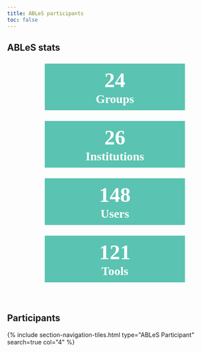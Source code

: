 ```yaml
---
title: ABLeS participants
toc: false
---
```


## ABLeS stats

<div style="width: 75%; display: block; margin-left: auto;  margin-right: auto;">
    <div class="container">
        <div class="row">
            <div class="col-lg-3 col-xl-3 col-xxl-3 col-md-6 col-sm-12 col-12 rounded" style="background-color:#5ac3b1; text-align: center; vertical-align: middle; color:white; margin:25px;  padding:10px;">
            <span style="font-family: 'Times New Roman', Times, serif; font-size: 350%; font-weight: bold;">24</span><br><span style="font-family: 'Times New Roman', Times, serif; font-size: 200%; font-weight: bold;color:#ffffff;">Groups</span>
            </div>
            <div class="col-lg-3 col-xl-3 col-xxl-3 col-md-6 col-sm-12 col-12 rounded" style="background-color:#5ac3b1; text-align: center; vertical-align: middle; color:white; margin:25px;  padding:10px;">
            <span style="font-family: 'Times New Roman', Times, serif; font-size: 350%; font-weight: bold;">26</span><br><span style="font-family: 'Times New Roman', Times, serif; font-size: 200%; font-weight: bold;color:#ffffff;">Institutions</span>
            </div>
        </div>
        <div class="row">
            <div class="col-lg-3 col-xl-3 col-xxl-3 col-md-6 col-sm-12 col-12 rounded" style="background-color:#5ac3b1; text-align: center; vertical-align: middle; color:white; margin:25px;  padding:10px;">
            <span style="font-family: 'Times New Roman', Times, serif; font-size: 350%; font-weight: bold;">148</span><br><span style="font-family: 'Times New Roman', Times, serif; font-size: 200%; font-weight: bold;color:#ffffff;">Users</span>
            </div>
            <div class="col-lg-3 col-xl-3 col-xxl-3 col-md-6 col-sm-12 col-12 rounded" style="background-color:#5ac3b1; text-align: center; vertical-align: middle; color:white; margin:25px;  padding:10px;">
            <span style="font-family: 'Times New Roman', Times, serif; font-size: 350%; font-weight: bold;">121</span><br><span style="font-family: 'Times New Roman', Times, serif; font-size: 200%; font-weight: bold;color:#ffffff;">Tools</span>
            </div>
        </div>
    </div>
</div>

<br>

## Participants

{% include section-navigation-tiles.html type="ABLeS Participant" search=true col="4" %}

